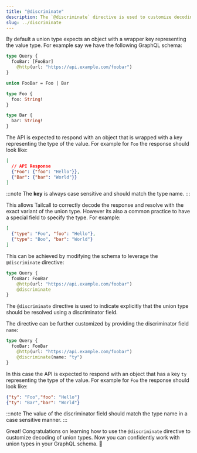 ```yaml
---
title: "@discriminate"
description: The `@discriminate` directive is used to customize decoding of union types.
slug: ../discriminate
---
```


By default a union type expects an object with a wrapper key representing the value type. For example say we have the following GraphQL schema:

```graphql showLineNumbers
type Query {
  fooBar: [FooBar]
    @http(url: "https://api.example.com/foobar")
}

union FooBar = Foo | Bar

type Foo {
  foo: String!
}

type Bar {
  bar: String!
}
```

The API is expected to respond with an object that is wrapped with a key representing the type of the value. For example for `Foo` the response should look like:

```json
[
  // API Response
  {"Foo": {"foo": "Hello"}},
  {"Bar": {"bar": "World"}}
]
```

:::note
The **key** is always case sensitive and should match the type name.
:::

This allows Tailcall to correctly decode the response and resolve with the exact variant of the union type. However its also a common practice to have a special field to specify the type. For example:

```json
[
  {"type": "Foo", "foo": "Hello"},
  {"type": "Boo", "bar": "World"}
]
```

This can be achieved by modifying the schema to leverage the `@discriminate` directive:

```graphql {4}
type Query {
  fooBar: FooBar
    @http(url: "https://api.example.com/foobar")
    @discriminate
}
```

The `@discriminate` directive is used to indicate explicitly that the union type should be resolved using a discriminator field.

The directive can be further customized by providing the discriminator field `name`:

```graphql {4}
type Query {
  fooBar: FooBar
    @http(url: "https://api.example.com/foobar")
    @discriminate(name: "ty")
}
```

In this case the API is expected to respond with an object that has a key `ty` representing the type of the value. For example for `Foo` the response should look like:

```json
{"ty": "Foo","foo": "Hello"}
{"ty": "Bar","bar": "World"}
```

:::note
The value of the discriminator field should match the type name in a case sensitive manner.
:::

Great! Congratulations on learning how to use the `@discriminate` directive to customize decoding of union types. Now you can confidently work with union types in your GraphQL schema. 🎉
